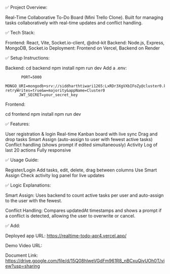 ✅ Project Overview:

Real-Time Collaborative To-Do Board (Mini Trello Clone).
Built for managing tasks collaboratively with real-time updates and conflict handling.

✅ Tech Stack:

Frontend: React, Vite, Socket.io-client, @dnd-kit
Backend: Node.js, Express, MongoDB, Socket.io
Deployment: Frontend on Vercel, Backend on Render

✅ Setup Instructions:

Backend:
cd backend
npm install
npm run dev
Add a .env:

           PORT=5000
          MONGO_URI=mongodb+srv://siddharthtiwari1265:LxRDr3XgVXbIFoZy@cluster0.klppggs.mongodb.net/?retryWrites=true&w=majority&appName=Cluster0
          JWT_SECRET=your_secret_key

           
Frontend:

cd frontend
npm install
npm run dev

✅ Features:

User registration & login
Real-time Kanban board with live sync
Drag and drop tasks
Smart Assign (auto-assign to user with fewest active tasks)
Conflict handling (shows prompt if edited simultaneously)
Activity Log of last 20 actions
Fully responsive

✅ Usage Guide:

Register/Login
Add tasks, edit, delete, drag between columns
Use Smart Assign
Check activity log panel for live updates

✅ Logic Explanations:

Smart Assign: Uses backend to count active tasks per user and auto-assign to the user with the fewest.

Conflict Handling: Compares updatedAt timestamps and shows a prompt if a conflict is detected, allowing the user to overwrite or cancel.

✅ Add:

Deployed app URL: https://realtime-todo-apr4.vercel.app/

Demo Video URL: 

Document Link: https://drive.google.com/file/d/15Q08hlweVGdFm961R8_nBCxuQjvUOh0T/view?usp=sharing

